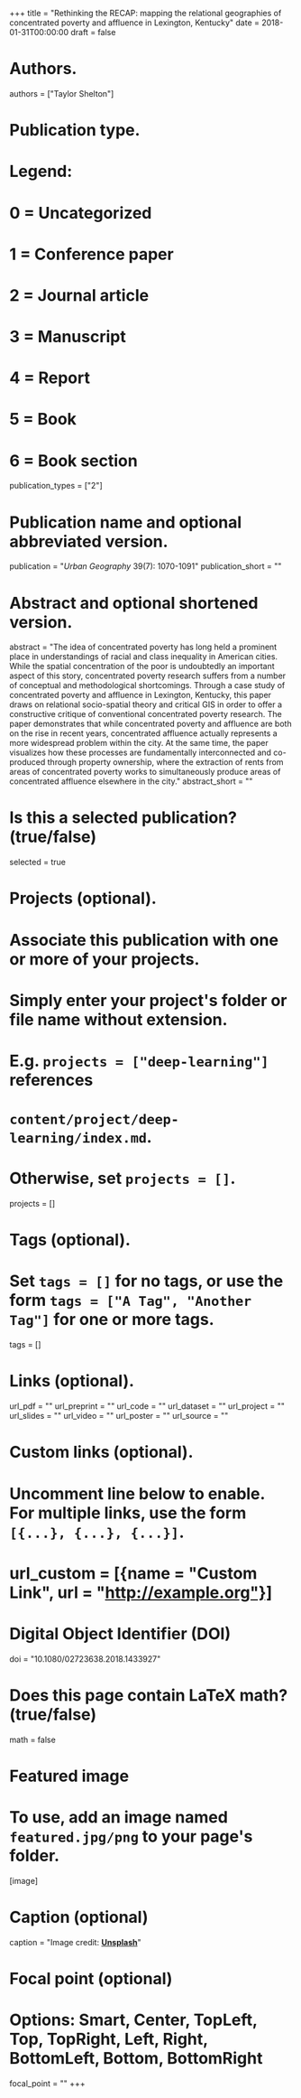 +++
title = "Rethinking the RECAP: mapping the relational geographies of concentrated poverty and affluence in Lexington, Kentucky"
date = 2018-01-31T00:00:00
draft = false

# Authors.
authors = ["Taylor Shelton"]

# Publication type.
# Legend:
# 0 = Uncategorized
# 1 = Conference paper
# 2 = Journal article
# 3 = Manuscript
# 4 = Report
# 5 = Book
# 6 = Book section
publication_types = ["2"]

# Publication name and optional abbreviated version.
publication = "_Urban Geography_ 39(7): 1070-1091"
publication_short = ""

# Abstract and optional shortened version.
abstract = "The idea of concentrated poverty has long held a prominent place in understandings of racial and class inequality in American cities. While the spatial concentration of the poor is undoubtedly an important aspect of this story, concentrated poverty research suffers from a number of conceptual and methodological shortcomings. Through a case study of concentrated poverty and affluence in Lexington, Kentucky, this paper draws on relational socio-spatial theory and critical GIS in order to offer a constructive critique of conventional concentrated poverty research. The paper demonstrates that while concentrated poverty and affluence are both on the rise in recent years, concentrated affluence actually represents a more widespread problem within the city. At the same time, the paper visualizes how these processes are fundamentally interconnected and co-produced through property ownership, where the extraction of rents from areas of concentrated poverty works to simultaneously produce areas of concentrated affluence elsewhere in the city."
abstract_short = ""

# Is this a selected publication? (true/false)
selected = true

# Projects (optional).
#   Associate this publication with one or more of your projects.
#   Simply enter your project's folder or file name without extension.
#   E.g. `projects = ["deep-learning"]` references 
#   `content/project/deep-learning/index.md`.
#   Otherwise, set `projects = []`.
projects = []

# Tags (optional).
#   Set `tags = []` for no tags, or use the form `tags = ["A Tag", "Another Tag"]` for one or more tags.
tags = []

# Links (optional).
url_pdf = ""
url_preprint = ""
url_code = ""
url_dataset = ""
url_project = ""
url_slides = ""
url_video = ""
url_poster = ""
url_source = ""

# Custom links (optional).
#   Uncomment line below to enable. For multiple links, use the form `[{...}, {...}, {...}]`.
# url_custom = [{name = "Custom Link", url = "http://example.org"}]

# Digital Object Identifier (DOI)
doi = "10.1080/02723638.2018.1433927"

# Does this page contain LaTeX math? (true/false)
math = false

# Featured image
# To use, add an image named `featured.jpg/png` to your page's folder. 
[image]
  # Caption (optional)
  caption = "Image credit: [**Unsplash**](https://unsplash.com/photos/pLCdAaMFLTE)"

  # Focal point (optional)
  # Options: Smart, Center, TopLeft, Top, TopRight, Left, Right, BottomLeft, Bottom, BottomRight
  focal_point = ""
+++

